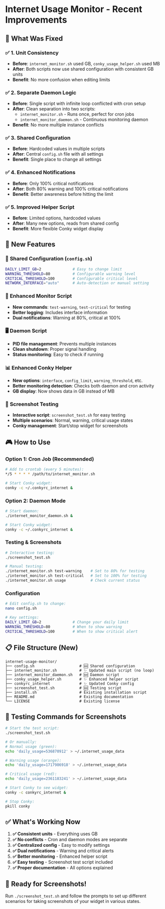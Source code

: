 # Internet Usage Monitor - Recent Improvements

## 🎯 **What Was Fixed**

### ✅ **1. Unit Consistency**

- **Before**: `internet_monitor.sh` used GB, `conky_usage_helper.sh` used MB
- **After**: Both scripts now use shared configuration with consistent GB units
- **Benefit**: No more confusion when editing limits

### ✅ **2. Separate Daemon Logic**

- **Before**: Single script with infinite loop conflicted with cron setup
- **After**: Clean separation into two scripts:
  - `internet_monitor.sh` - Runs once, perfect for cron jobs
  - `internet_monitor_daemon.sh` - Continuous monitoring daemon
- **Benefit**: No more multiple instance conflicts

### ✅ **3. Shared Configuration**

- **Before**: Hardcoded values in multiple scripts
- **After**: Central `config.sh` file with all settings
- **Benefit**: Single place to change all settings

### ✅ **4. Enhanced Notifications**

- **Before**: Only 100% critical notifications
- **After**: Both 80% warning and 100% critical notifications
- **Benefit**: Better awareness before hitting the limit

### ✅ **5. Improved Helper Script**

- **Before**: Limited options, hardcoded values
- **After**: Many new options, reads from shared config
- **Benefit**: More flexible Conky widget display

## 🚀 **New Features**

### 📁 **Shared Configuration (`config.sh`)**

```bash
DAILY_LIMIT_GB=2              # Easy to change limit
WARNING_THRESHOLD=80          # Configurable warning level
CRITICAL_THRESHOLD=100        # Configurable critical level
NETWORK_INTERFACE="auto"      # Auto-detection or manual setting
```

### 🔧 **Enhanced Monitor Script**

- **New commands**: `test-warning`, `test-critical` for testing
- **Better logging**: Includes interface information
- **Dual notifications**: Warning at 80%, critical at 100%

### 🖥️ **Daemon Script**

- **PID file management**: Prevents multiple instances
- **Clean shutdown**: Proper signal handling
- **Status monitoring**: Easy to check if running

### 📊 **Enhanced Conky Helper**

- **New options**: `interface`, `config_limit`, `warning_threshold`, etc.
- **Better monitoring detection**: Checks both daemon and cron activity
- **GB display**: Now shows data in GB instead of MB

### 📸 **Screenshot Testing**

- **Interactive script**: `screenshot_test.sh` for easy testing
- **Multiple scenarios**: Normal, warning, critical usage states
- **Conky management**: Start/stop widget for screenshots

## 🎮 **How to Use**

### **Option 1: Cron Job (Recommended)**

```bash
# Add to crontab (every 5 minutes):
*/5 * * * * /path/to/internet_monitor.sh

# Start Conky widget:
conky -c ~/.conkyrc_internet &
```

### **Option 2: Daemon Mode**

```bash
# Start daemon:
./internet_monitor_daemon.sh &

# Start Conky widget:
conky -c ~/.conkyrc_internet &
```

### **Testing & Screenshots**

```bash
# Interactive testing:
./screenshot_test.sh

# Manual testing:
./internet_monitor.sh test-warning    # Set to 80% for testing
./internet_monitor.sh test-critical   # Set to 100% for testing
./internet_monitor.sh usage           # Check current status
```

### **Configuration**

```bash
# Edit config.sh to change:
nano config.sh

# Key settings:
DAILY_LIMIT_GB=2              # Change your daily limit
WARNING_THRESHOLD=80          # When to show warning
CRITICAL_THRESHOLD=100        # When to show critical alert
```

## 📋 **File Structure (New)**

```
internet-usage-monitor/
├── config.sh                    # 🆕 Shared configuration
├── internet_monitor.sh          # ✨ Updated main script (no loop)
├── internet_monitor_daemon.sh   # 🆕 Daemon script
├── conky_usage_helper.sh        # ✨ Enhanced helper script
├── conkyrc_internet             # ✨ Updated Conky config
├── screenshot_test.sh           # 🆕 Testing script
├── install.sh                   # Existing installation script
├── README.md                    # Existing documentation
└── LICENSE                      # Existing license
```

## 🧪 **Testing Commands for Screenshots**

```bash
# Start the test script:
./screenshot_test.sh

# Or manually:
# Normal usage (green):
echo 'daily_usage=536870912' > ~/.internet_usage_data

# Warning usage (orange):
echo 'daily_usage=1717986918' > ~/.internet_usage_data

# Critical usage (red):
echo 'daily_usage=2361183241' > ~/.internet_usage_data

# Start Conky to see widget:
conky -c conkyrc_internet &

# Stop Conky:
pkill conky
```

## ✅ **What's Working Now**

1. **✅ Consistent units** - Everything uses GB
2. **✅ No conflicts** - Cron and daemon modes are separate
3. **✅ Centralized config** - Easy to modify settings
4. **✅ Dual notifications** - Warning and critical alerts
5. **✅ Better monitoring** - Enhanced helper script
6. **✅ Easy testing** - Screenshot test script included
7. **✅ Proper documentation** - All options explained

## 🎯 **Ready for Screenshots!**

Run `./screenshot_test.sh` and follow the prompts to set up different scenarios for taking screenshots of your widget in various states.

